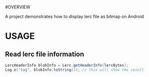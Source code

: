 #OVERVIEW

A project demonstrates how to display lerc file as bitmap on Android


# USAGE

## Read lerc file information

```Java
LercHeaderInfo blobInfo = Lerc.getHeaderInfo(lercBytes);
Log.e("tag", blobInfo.toString()); // this will show the result
```

